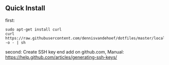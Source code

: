 ## Quick Install

first:

    sudo apt-get install curl
    curl https://raw.githubusercontent.com/dennisvandehoef/dotfiles/master/local_install.sh -o - | sh

second:
 Create SSH key end add on github.com, Manual: https://help.github.com/articles/generating-ssh-keys/
